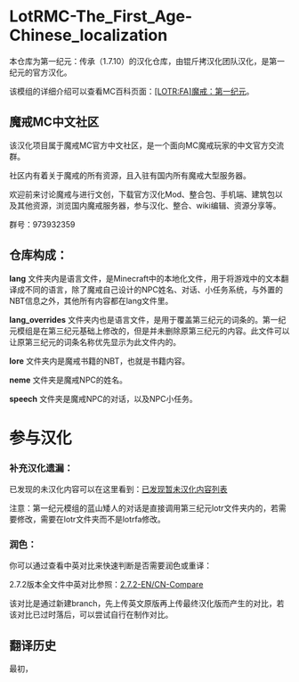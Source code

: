# LotRMC-The_First_Age-Chinese_localization
本仓库为第一纪元：传承（1.7.10）的汉化仓库，由锟斤拷汉化团队汉化，是第一纪元的官方汉化。

该模组的详细介绍可以查看MC百科页面：[[LOTR:FA]魔戒：第一纪元](https://www.mcmod.cn/class/2244.html)。

## 魔戒MC中文社区
该汉化项目属于魔戒MC官方中文社区，是一个面向MC魔戒玩家的中文官方交流群。

社区内有着关于魔戒的所有资源，且入驻有国内所有魔戒大型服务器。

欢迎前来讨论魔戒与进行文创，下载官方汉化Mod、整合包、手机端、建筑包以及其他资源，浏览国内魔戒服务器，参与汉化、整合、wiki编辑、资源分享等。

群号：973932359

## 仓库构成：
**lang** 文件夹内是语言文件，是Minecraft中的本地化文件，用于将游戏中的文本翻译成不同的语言，除了魔戒自己设计的NPC姓名、对话、小任务系统，与外置的NBT信息之外，其他所有内容都在lang文件里。

**lang_overrides** 文件夹内也是语言文件，是用于覆盖第三纪元的词条的。第一纪元模组是在第三纪元基础上修改的，但是并未删除原第三纪元的内容。此文件可以让原第三纪元的词条名称优先显示为此文件内的。

**lore** 文件夹内是魔戒书籍的NBT，也就是书籍内容。

**neme** 文件夹是魔戒NPC的姓名。

**speech** 文件夹是魔戒NPC的对话，以及NPC小任务。

# 参与汉化
### 补充汉化遗漏：
已发现的未汉化内容可以在这里看到：[已发现暂未汉化内容列表](https://github.com/ArchiDreamZ/LotRMC-The_First_Age-Chinese_localization/wiki/%E5%B7%B2%E5%8F%91%E7%8E%B0%E6%9A%82%E6%9C%AA%E6%B1%89%E5%8C%96%E5%86%85%E5%AE%B9%E5%88%97%E8%A1%A8)

注意：第一纪元模组的蓝山矮人的对话是直接调用第三纪元lotr文件夹内的，若需要修改，需要在lotr文件夹而不是lotrfa修改。

### 润色：
你可以通过查看中英对比来快速判断是否需要润色或重译：

2.7.2版本全文件中英对比参照：[2.7.2-EN/CN-Compare](https://github.com/ArchiDreamZ/LotRMC-The_First_Age-Chinese_localization/commit/3636301d516b3de08ad70d5d76a2a3e4386503b9)

该对比是通过新建branch，先上传英文原版再上传最终汉化版而产生的对比，若该对比已过时落后，可以尝试自行在制作对比。

## 翻译历史
最初，
